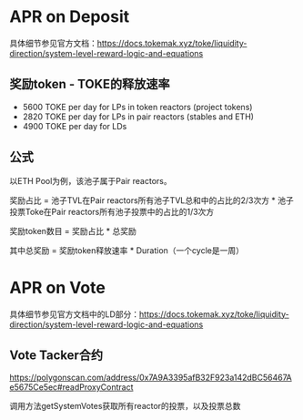 # APR on Deposit

具体细节参见官方文档：https://docs.tokemak.xyz/toke/liquidity-direction/system-level-reward-logic-and-equations

## 奖励token - TOKE的释放速率
- 5600 TOKE per day for LPs in token reactors (project tokens)
- 2820 TOKE per day for LPs in pair reactors (stables and ETH)
- 4900 TOKE per day for LDs

## 公式
以ETH Pool为例，该池子属于Pair reactors。

奖励占比 = 池子TVL在Pair reactors所有池子TVL总和中的占比的2/3次方 * 池子投票Toke在Pair reactors所有池子投票中的占比的1/3次方

奖励token数目 = 奖励占比 * 总奖励

其中总奖励 = 奖励token释放速率 * Duration（一个cycle是一周）


# APR on Vote

具体细节参见官方文档中的LD部分：https://docs.tokemak.xyz/toke/liquidity-direction/system-level-reward-logic-and-equations

## Vote Tacker合约
https://polygonscan.com/address/0x7A9A3395afB32F923a142dBC56467Ae5675Ce5ec#readProxyContract

调用方法getSystemVotes获取所有reactor的投票，以及投票总数

